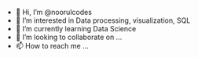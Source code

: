- 👋 Hi, I’m @noorulcodes
- 👀 I’m interested in Data processing, visualization, SQL
- 🌱 I’m currently learning Data Science
- 💞️ I’m looking to collaborate on ...
- 📫 How to reach me ...

<!---
noorulcodes/noorulcodes is a ✨ special ✨ repository because its `README.md` (this file) appears on your GitHub profile.
You can click the Preview link to take a look at your changes.
--->
